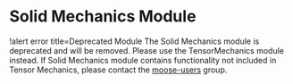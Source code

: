# Solid Mechanics Module

!alert error title=Deprecated Module
The Solid Mechanics module is deprecated and will be removed. Please use the TensorMechanics module
instead. If Solid Mechanics module contains functionality not included in Tensor Mechanics, please
contact the [moose-users](mailto:moose-users@googlegroups.com) group.
